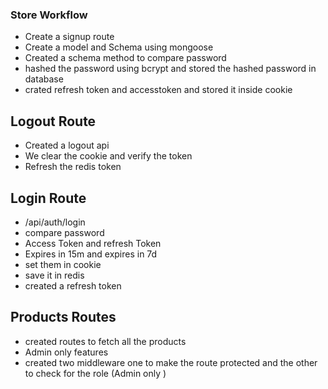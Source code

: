 ### Store Workflow

- Create a signup route
- Create a model and Schema using mongoose
- Created a schema method to compare password
- hashed the password using bcrypt and stored the hashed password in database
- crated refresh token and accesstoken and stored it inside cookie

## Logout Route

- Created a logout api
- We clear the cookie and verify the token
- Refresh the redis token

## Login Route

- /api/auth/login
- compare password
- Access Token and refresh Token
- Expires in 15m and expires in 7d
- set them in cookie
- save it in redis
- created a refresh token

## Products Routes
- created routes to fetch all the products
- Admin only features
- created two middleware one to make the route protected and the other to check for the role (Admin only )
